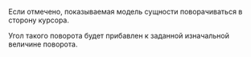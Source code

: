 Если отмечено, показываемая модель сущности поворачиваться в сторону курсора.

Угол такого поворота будет прибавлен к заданной изначальной величине поворота.